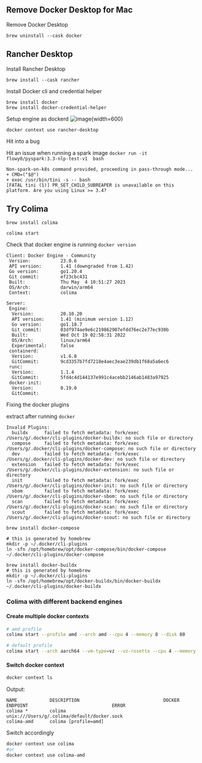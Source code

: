 
## Remove Docker Desktop for Mac

Remove Docker Desktop
```
brew uninstall --cask docker
```


## Rancher Desktop 
Install Rancher Desktop
```
brew install --cask rancher
```

Install Docker cli and credential helper
```
brew install docker
brew install docker-credential-helper
```



Setup engine as dockerd
![image](https://github.com/flowy0/UsefulStuff/assets/9532712/6d623874-9aab-4edf-ba42-e010858995df){width=600}

`docker context use rancher-desktop`

Hit into a bug 

Hit an issue when running a spark image
`docker run -it flowy0/pyspark:3.3-nlp-test-v1  bash`

```
Non-spark-on-k8s command provided, proceeding in pass-through mode...
+ CMD=("$@")
+ exec /usr/bin/tini -s -- bash
[FATAL tini (1)] PR_SET_CHILD_SUBREAPER is unavailable on this platform. Are you using Linux >= 3.4?
```

## Try Colima


```
brew install colima
```

```
colima start
```

Check that docker engine is running
`docker version`

```
Client: Docker Engine - Community
 Version:           23.0.6
 API version:       1.41 (downgraded from 1.42)
 Go version:        go1.20.4
 Git commit:        ef23cbc431
 Built:             Thu May  4 10:51:27 2023
 OS/Arch:           darwin/arm64
 Context:           colima

Server:
 Engine:
  Version:          20.10.20
  API version:      1.41 (minimum version 1.12)
  Go version:       go1.18.7
  Git commit:       03df974ae9e6c219862907efdd76ec2e77ec930b
  Built:            Wed Oct 19 02:58:31 2022
  OS/Arch:          linux/arm64
  Experimental:     false
 containerd:
  Version:          v1.6.8
  GitCommit:        9cd3357b7fd7218e4aec3eae239db1f68a5a6ec6
 runc:
  Version:          1.1.4
  GitCommit:        5fd4c4d144137e991c4acebb2146ab1483a97925
 docker-init:
  Version:          0.19.0
  GitCommit:
```

Fixing the docker plugins

extract after running `docker`
```
Invalid Plugins:
  buildx      failed to fetch metadata: fork/exec /Users/g/.docker/cli-plugins/docker-buildx: no such file or directory
  compose     failed to fetch metadata: fork/exec /Users/g/.docker/cli-plugins/docker-compose: no such file or directory
  dev         failed to fetch metadata: fork/exec /Users/g/.docker/cli-plugins/docker-dev: no such file or directory
  extension   failed to fetch metadata: fork/exec /Users/g/.docker/cli-plugins/docker-extension: no such file or directory
  init        failed to fetch metadata: fork/exec /Users/g/.docker/cli-plugins/docker-init: no such file or directory
  sbom        failed to fetch metadata: fork/exec /Users/g/.docker/cli-plugins/docker-sbom: no such file or directory
  scan        failed to fetch metadata: fork/exec /Users/g/.docker/cli-plugins/docker-scan: no such file or directory
  scout       failed to fetch metadata: fork/exec /Users/g/.docker/cli-plugins/docker-scout: no such file or directory
```

```
brew install docker-compose

# this is generated by homebrew
mkdir -p ~/.docker/cli-plugins
ln -sfn /opt/homebrew/opt/docker-compose/bin/docker-compose ~/.docker/cli-plugins/docker-compose
```

```
brew install docker-buildx
# this is generated by homebrew
mkdir -p ~/.docker/cli-plugins
ln -sfn /opt/homebrew/opt/docker-buildx/bin/docker-buildx ~/.docker/cli-plugins/docker-buildx
```

### Colima with different backend engines

#### Create multiple docker contexts 
```bash
# amd profile 
colima start --profile amd --arch amd --cpu 4 --memory 8 --disk 80

# default profile
colima start --arch aarch64 --vm-type=vz --vz-rosetta --cpu 4 --memory 12 --disk 80
```

#### Switch docker context 
```bash
docker context ls
```

Output:
```
NAME            DESCRIPTION                               DOCKER ENDPOINT                               ERROR
colima *        colima                                    unix:///Users/g/.colima/default/docker.sock
colima-amd      colima [profile=amd]
```

Switch accordingly
```bash
docker context use colima
#or
docker context use colima-amd


```


